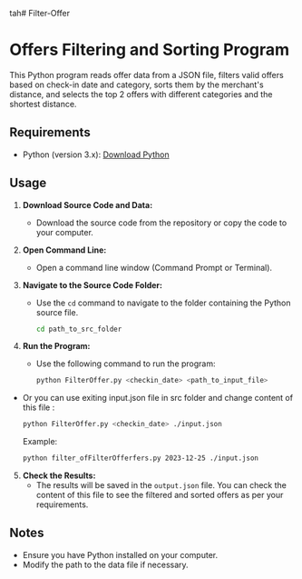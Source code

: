 tah# Filter-Offer
# Offers Filtering and Sorting Program

This Python program reads offer data from a JSON file, filters valid offers based on check-in date and category, sorts them by the merchant's distance, and selects the top 2 offers with different categories and the shortest distance.

## Requirements

- Python (version 3.x): [Download Python](https://www.python.org/downloads/)

## Usage

1. **Download Source Code and Data:**
   - Download the source code from the repository or copy the code to your computer.

2. **Open Command Line:**
   - Open a command line window (Command Prompt or Terminal).

3. **Navigate to the Source Code Folder:**
   - Use the `cd` command to navigate to the folder containing the Python source file.

     ```bash
     cd path_to_src_folder
     ```

4. **Run the Program:**
   - Use the following command to run the program:

     ```bash
     python FilterOffer.py <checkin_date> <path_to_input_file>
     ```
  - Or you can use exiting input.json file in src folder and change content of this file :

     ```bash
     python FilterOffer.py <checkin_date> ./input.json
     ```
     Example:

     ```bash
     python filter_ofFilterOfferfers.py 2023-12-25 ./input.json
     ```

5. **Check the Results:**
   - The results will be saved in the `output.json` file. You can check the content of this file to see the filtered and sorted offers as per your requirements.

## Notes

- Ensure you have Python installed on your computer.
- Modify the path to the data file if necessary.

